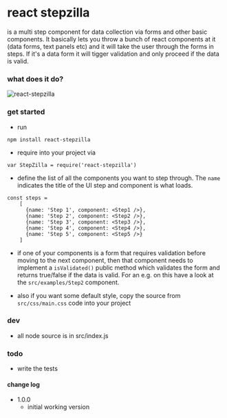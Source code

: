 # react stepzilla
is a  multi step component for data collection via forms and other basic components. It basically lets you throw a bunch of react components at it (data forms, text panels etc) and it will take the user through the forms in steps. If it's a data form it will tigger validation and only proceed if the data is valid.


### what does it do?
![react-stepzilla](https://github.com/newbreedofgeek/react-stepzilla/blob/master/stepzilla-eg.png)

### get started
- run
```
npm install react-stepzilla
```
- require into your project via
```
var StepZilla = require('react-stepzilla')
```
- define the list of all the components you want to step through. The `name` indicates the title of the UI step and component is what loads.
```
const steps =
    [
      {name: 'Step 1', component: <Step1 />},
      {name: 'Step 2', component: <Step2 />},
      {name: 'Step 3', component: <Step3 />},
      {name: 'Step 4', component: <Step4 />},
      {name: 'Step 5', component: <Step5 />}
    ]
```
- if one of your components is a form that requires validation before moving to the next component, then that component needs to implement a `isValidated()` public method which validates the form and returns true/false if the data is valid. For an e.g. on this have a look at the `src/examples/Step2` component.

- also if you want some default style, copy the source from `src/css/main.css` code into your project

### dev
- all node source is in src/index.js

### todo
- write the tests

#### change log
- 1.0.0
  - initial working version
